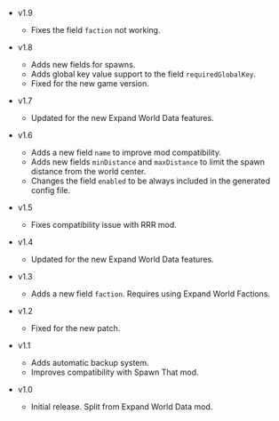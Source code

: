 - v1.9
  - Fixes the field `faction` not working.

- v1.8
  - Adds new fields for spawns.
  - Adds global key value support to the field `requiredGlobalKey`.
  - Fixed for the new game version.

- v1.7
  - Updated for the new Expand World Data features.

- v1.6
  - Adds a new field `name` to improve mod compatibility.
  - Adds new fields `minDistance` and `maxDistance` to limit the spawn distance from the world center.
  - Changes the field `enabled` to be always included in the generated config file.

- v1.5
  - Fixes compatibility issue with RRR mod.

- v1.4
  - Updated for the new Expand World Data features.

- v1.3
  - Adds a new field `faction`. Requires using Expand World Factions.

- v1.2
  - Fixed for the new patch.

- v1.1
  - Adds automatic backup system.
  - Improves compatibility with Spawn That mod.

- v1.0
  - Initial release. Split from Expand World Data mod.
